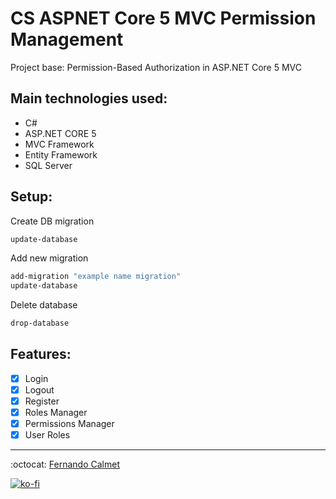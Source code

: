 # CS ASPNET Core 5 MVC Permission Management

Project base: Permission-Based Authorization in ASP.NET Core 5 MVC

## Main technologies used:

- C#
- ASP.NET CORE 5 
- MVC Framework
- Entity Framework
- SQL Server

## Setup:

Create DB migration

```bash
update-database
```

Add new migration

```bash
add-migration "example name migration"
update-database
```

Delete database

```bash
drop-database
```

## Features:

- [x] Login
- [x] Logout
- [x] Register
- [x] Roles Manager
- [x] Permissions Manager
- [x] User Roles

---
:octocat: [Fernando Calmet](https://github.com/FernandoCalmet)

[![ko-fi](https://www.ko-fi.com/img/githubbutton_sm.svg)](https://ko-fi.com/T6T41JKMI)